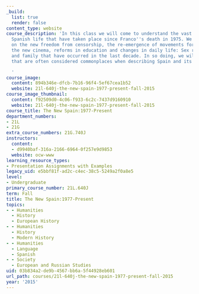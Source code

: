```yaml
---
_build:
  list: true
  render: false
content_type: website
course_description: 'In this class we will come to understand the vast changes in
  Spanish life that have taken place since Franco''s death in 1975. We will focus
  on the new freedom from censorship, the re-emergence of movements for regional autonomy,
  the new cinema, reforms in education and changes in daily life: Sex roles, work,
  and family that have occurred in the last decade. In so doing, we will examine myths
  that are often considered commonplaces when describing Spain and its people.

  '
course_image:
  content: 894b346e-dfcb-7b16-96f4-5ef67cea1b52
  website: 21l-640j-the-new-spain-1977-present-fall-2015
course_image_thumbnail:
  content: f92509d0-4c06-f933-6c2c-7437d9160910
  website: 21l-640j-the-new-spain-1977-present-fall-2015
course_title: The New Spain:1977-Present
department_numbers:
- 21L
- 21G
extra_course_numbers: 21G.740J
instructors:
  content:
  - d9940baf-316a-2166-6964-0f257e9d9853
  website: ocw-www
learning_resource_types:
- Presentation Assignments with Examples
legacy_uid: e5bbf81f-ad2c-c4ec-38c5-5249a2f0a8e5
level:
- Undergraduate
primary_course_number: 21L.640J
term: Fall
title: The New Spain:1977-Present
topics:
- - Humanities
  - History
  - European History
- - Humanities
  - History
  - Modern History
- - Humanities
  - Language
  - Spanish
- - Society
  - European and Russian Studies
uid: 03b834a2-de9b-4567-bb6a-5f44928eb601
url_path: courses/21l-640j-the-new-spain-1977-present-fall-2015
year: '2015'
---
```

